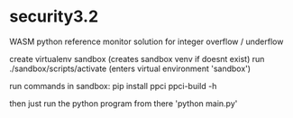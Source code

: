 # security3.2

WASM python reference monitor solution for integer overflow / underflow

create virtualenv sandbox (creates sandbox venv if doesnt exist)
run ./sandbox/scripts/activate (enters virtual environment 'sandbox')

run commands in sandbox:
pip install ppci
ppci-build -h

then just run the python program from there 'python main.py'
